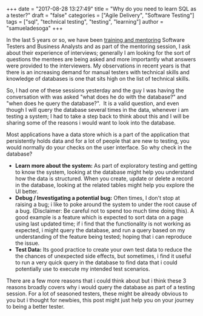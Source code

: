 +++
date = "2017-08-28 13:27:49"
title = "Why do you need to learn SQL as a tester?"
draft = "false"
categories = ["Agile Delivery", "Software Testing"]
tags = ["sql", "technical testing", "testing", "learning"]
author = "samueladesoga"
+++

In the last 5 years or so, we have been <a href="http://www.dachtsolutions.com">training and mentoring</a> Software Testers and Business Analysts and as part of the mentoring session, I ask about their experience of interviews; generally I am looking for the sort of questions the mentees are being asked and more importantly what answers were provided to the interviewers. My observations in recent years is that there is an increasing demand for manual testers with technical skills and knowledge of databases is one that sits high on the list of technical skills.

So, I had one of these sessions yesterday and the guy I was having the conversation with was asked "what does he do with the database?" and "when does he query the database?".  It is a valid question, and even though I will query the database several times in the data, whenever i am testing a system; I had to take a step back to think about this and I will be sharing some of the reasons i would want to look into the database.

Most applications have a data store which is a part of the application that persistently holds data and for a lot of people that are new to testing, you would normally do your checks on the user interface. So why check in the database?
<ul>
	<li><strong>Learn more about the system:</strong> As part of exploratory testing and getting to know the system, looking at the database might help you understand how the data is structured. When you create, update or delete a record in the database, looking at the related tables might help you explore the UI better.</li>
	<li><strong>Debug / Investigating a potential bug:</strong> Often times, I don't stop at raising a bug; i like to poke around the system to under the root cause of a bug. (Disclaimer: Be careful not to spend too much time doing this). A good example is a feature which is expected to sort data on a page using last updated time; if i find that the functionality is not working as expected, i might query the database, and run a query based on my understanding of the feature being tested; hoping that i can reproduce the issue.</li>
	<li><strong>Test Data:</strong> Its good practice to create your own test data to reduce the the chances of unexpected side effects, but sometimes, i find it useful to run a very quick query in the database to find data that i could potentially use to execute my intended test scenarios.</li>
</ul>
There are a few more reasons that i could think about but i think these 3 reasons broadly covers why i would query the database as part of a testing session. For a lot of seasoned testers, these might be already obvious to you but i thought for newbies, this post might just help you on your journey to being a better tester.

&nbsp;


